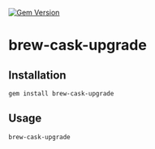 [![Gem Version](https://badge.fury.io/rb/brew-cask-upgrade.svg)](https://badge.fury.io/rb/brew-cask-upgrade)
# brew-cask-upgrade

## Installation

```
gem install brew-cask-upgrade
```

## Usage

```
brew-cask-upgrade
```
